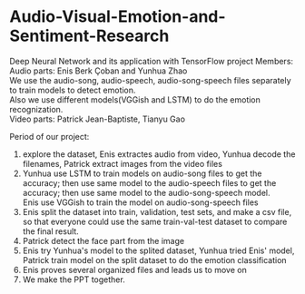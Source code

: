 # Audio-Visual-Emotion-and-Sentiment-Research
Deep Neural Network and its application with TensorFlow project
Members:   
Audio parts: Enis Berk Çoban and Yunhua Zhao   
             We use the audio-song, audio-speech, audio-song-speech files separately to train models to detect emotion.  
             Also we use different models(VGGish and LSTM) to do the emotion recognization.  
Video parts: Patrick Jean-Baptiste, Tianyu Gao

Period of our project:  
1) explore the dataset, Enis extractes audio from video, Yunhua decode the filenames, Patrick extract images from the video files
2) Yunhua use LSTM to train models on audio-song files to get the accuracy; then use same model to the audio-speech files to get the accuracy; then use same model to the audio-song-speech model.  
   Enis use VGGish to train the model on audio-song-speech files
3) Enis split the dataset into train, validation, test sets, and make a csv file, so that everyone could use the same train-val-test dataset to compare the final result.  
4) Patrick detect the face part from the image
5) Enis try Yunhua's model to the splited dataset, Yunhua tried Enis' model, Patrick train model on the split dataset to do the emotion classification  
6) Enis proves several organized files and leads us to move on
7) We make the PPT together.  

             


